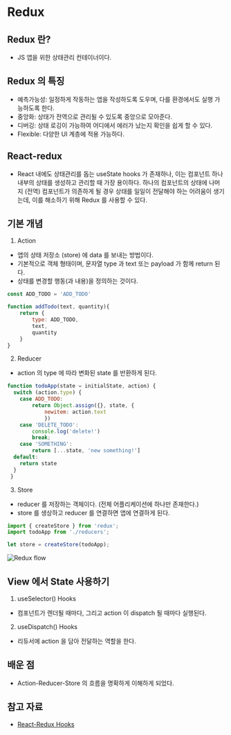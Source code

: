 # Redux

## Redux 란?
- JS 앱을 위한 상태관리 컨테이너이다. 

## Redux 의 특징
- 예측가능성: 일정하게 작동하는 앱을 작성하도록 도우며, 다를 환경에서도 실행 가능하도록 한다. 
- 중앙화: 상태가 전역으로 관리될 수 있도록 중앙으로 모아준다. 
- 디버깅: 상태 로깅이 가능하여 어디에서 에러가 났는지 확인을 쉽게 할 수 있다. 
- Flexible: 다양한 UI 계층에 적용 가능하다. 

## React-redux
- React 내에도 상태관리를 돕는 useState hooks 가 존재하나, 이는 컴포넌트 하나 내부의 상태를 생성하고 관리할 때 가장 용이하다. 하나의 컴포넌트의 상태에 나머지 (전역) 컴포넌트가 의존하게 될 경우 상태를 일일이 전달해야 하는 어려움이 생기는데, 이를 해소하기 위해 Redux 를 사용할 수 있다. 

## 기본 개념
1. Action
- 앱의 상태 저장소 (store) 에 data 를 보내는 방법이다. 
- 기본적으로 객체 형태이며, 문자열 type 과 text 또는 payload 가 함께 return 된다. 
- 상태를 변경할 행동(과 내용)을 정의하는 것이다. 
```jsx
const ADD_TODO = 'ADD_TODO'

function addTodo(text, quantity){
	return {
		type: ADD_TODO,
		text, 
		quantity
	}
}
```
2. Reducer
- action 의 type 에 따라 변화된 state 를 반환하게 된다. 
```jsx
function todoApp(state = initialState, action) {
  switch (action.type) {
  	case ADD_TODO:
  		return Object.assign({}, state, {
  			newitem: action.text
  			})
  	case 'DELETE_TODO':
  		console.log('delete!')
  		break;
  	case 'SOMETHING':
  		return [...state, 'new something!']
  default:
  	return state
  }
 }
```
3. Store
- reducer 를 저장하는 객체이다. (전체 어플리케이션에 하나만 존재한다.)
- store 를 생상하고 reducer 를 연결하면 앱에 연결하게 된다. 
```jsx
import { createStore } from 'redux';
import todoApp from './reducers';

let store = createStore(todoApp);
```

![Redux flow](https://이듬.run/react-master/images/simple-redux.jpg)

## View 에서 State 사용하기
1. useSelector() Hooks
- 컴포넌트가 렌더될 때마다, 그리고 action 이 dispatch 될 때마다 실행된다. 
2. useDispatch() Hooks
- 리듀서에 action 을 담아 전달하는 역할을 한다.

## 배운 점
- Action-Reducer-Store 의 흐름을 명확하게 이해하게 되었다.

## 참고 자료
- [React-Redux Hooks](https://react-redux.js.org/api/hooks)